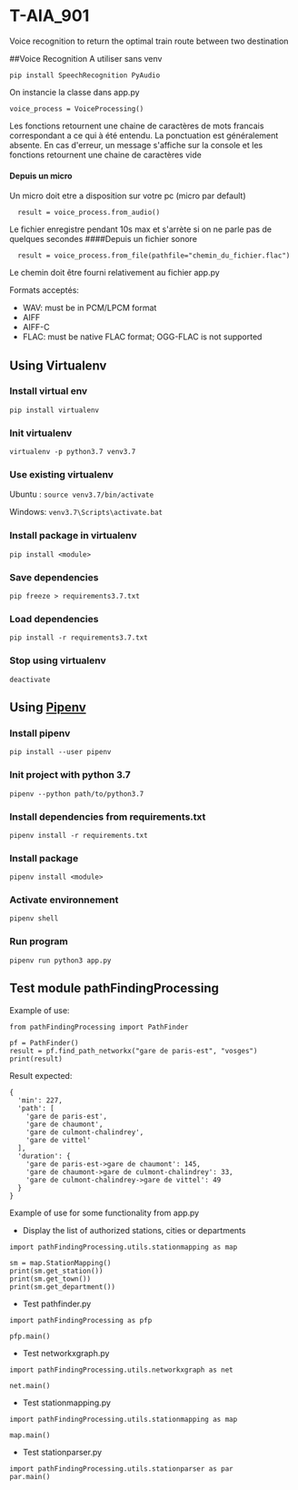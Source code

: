 # T-AIA_901
Voice recognition to return the optimal train route between two destination


##Voice Recognition 
A utiliser sans venv 

    pip install SpeechRecognition PyAudio
On instancie la classe dans app.py
    
    voice_process = VoiceProcessing()
Les fonctions retournent une chaine de caractères de mots francais correspondant a ce qui à été entendu.
La ponctuation est généralement absente. 
En cas d'erreur, un message s'affiche sur la console et les fonctions retournent une chaine de caractères vide 
#### Depuis un micro
Un micro doit etre a disposition sur votre pc (micro par default)

      result = voice_process.from_audio()   
Le fichier enregistre pendant 10s max et s'arrète si on ne parle pas de quelques secondes
####Depuis un fichier sonore 

      result = voice_process.from_file(pathfile="chemin_du_fichier.flac")
Le chemin doit être fourni relativement au fichier app.py

Formats acceptés: 
- WAV: must be in PCM/LPCM format
- AIFF
- AIFF-C
- FLAC: must be native FLAC format; OGG-FLAC is not supported
## Using Virtualenv
### Install virtual env
`pip install virtualenv`

### Init virtualenv
`virtualenv -p python3.7 venv3.7`

### Use existing virtualenv
Ubuntu : 
`source venv3.7/bin/activate`

Windows: 
`venv3.7\Scripts\activate.bat`

### Install package in virtualenv
`pip install <module>`

### Save dependencies
`pip freeze > requirements3.7.txt`

### Load dependencies
`pip install -r requirements3.7.txt`

### Stop using virtualenv
`deactivate`

## Using [Pipenv](https://pipenv.pypa.io/en/latest/)
### Install pipenv
`pip install --user pipenv`

### Init project with python 3.7
`pipenv --python path/to/python3.7`

### Install dependencies from requirements.txt 
`pipenv install -r requirements.txt`

### Install package
`pipenv install <module>`

### Activate environnement
`pipenv shell`

### Run program
`pipenv run python3 app.py`

## Test module pathFindingProcessing
Example of use:
```
from pathFindingProcessing import PathFinder

pf = PathFinder()
result = pf.find_path_networkx("gare de paris-est", "vosges")
print(result)
```
Result expected:
```
{
  'min': 227,
  'path': [
    'gare de paris-est',
    'gare de chaumont',
    'gare de culmont-chalindrey',
    'gare de vittel'
  ],
  'duration': {
    'gare de paris-est->gare de chaumont': 145,
    'gare de chaumont->gare de culmont-chalindrey': 33,
    'gare de culmont-chalindrey->gare de vittel': 49
  }
}
```
Example of use for some functionality from app.py
- Display the list of authorized stations, cities or departments
```
import pathFindingProcessing.utils.stationmapping as map

sm = map.StationMapping()
print(sm.get_station())
print(sm.get_town())
print(sm.get_department())
```
- Test pathfinder.py
```
import pathFindingProcessing as pfp

pfp.main()
```
- Test networkxgraph.py
```
import pathFindingProcessing.utils.networkxgraph as net

net.main()
```
- Test stationmapping.py
```
import pathFindingProcessing.utils.stationmapping as map

map.main()
```
- Test stationparser.py
```
import pathFindingProcessing.utils.stationparser as par
par.main()
```
